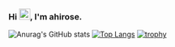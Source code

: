 ### Hi <img src="https://raw.githubusercontent.com/MartinHeinz/MartinHeinz/master/wave.gif" width="22px">, I'm ahirose.


<!--
**ahirose20/ahirose20** is a ✨ _special_ ✨ repository because its `README.md` (this file) appears on your GitHub profile.

Here are some ideas to get you started:

- 🔭 I’m currently working on ...
- 🌱 I’m currently learning ...
- 👯 I’m looking to collaborate on ...
- 🤔 I’m looking for help with ...
- 💬 Ask me about ...
- 📫 How to reach me: ...
- 😄 Pronouns: ...
- ⚡ Fun fact: ...
-->

![Anurag's GitHub stats](https://github-readme-stats.vercel.app/api?username=ahirose&show_icons=true&theme=tokyonight)
[![Top Langs](https://github-readme-stats.vercel.app/api/top-langs/?username=ahirose&layout=compact)](https://github.com/anuraghazra/github-readme-stats)
[![trophy](https://github-profile-trophy.vercel.app/?username=ryo-ma&theme=tokyonight)](https://github.com/ryo-ma/github-profile-trophy)
